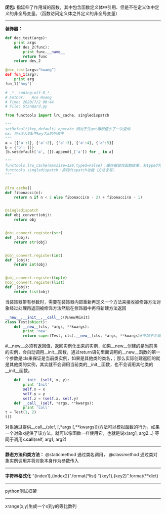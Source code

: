 **闭包:**
指延伸了作用域的函数，其中包含函数定义体中引用、但是不在定义体中定义的非全局变量。（函数访问定义体之外定义的非全局变量）
***
**装饰器：**
```python
def dec_test(args):
    print args
    def des_2(func):
        print func.__name__
        return func
    return des_2

@dec_test(args="huang”)
def fun_1(arg):
    print arg
fun_1("hxy")
```
```python
# _*_ coding:utf-8_*_
# Author:   Ace Huang
# Time: 2020/7/2 08:44
# File: Standard.py

from functools import lru_cache, singledispatch

"""
setDefault(key,default).operate 相对于先get再赋值少了一次查询
ex: 将a注入到b中key为a的列表中
"""
a = [{'a':1}, {'a':2}, {'a':3}, {'a':4}, {'a':5}]
b = {'b': []}
[b.setdefault('a', []).append(_['a']) for _ in a]

"""
functools.lru_cache(maxsize=128,typed=False)：缓存被装饰函数结果，若typed为True则将结果分开保存
functools.singledispatch：实现dispatch功能（方法复写）
"""


@lru_cache()
def fibonacci(n):
    return n if n < 2 else fibonacci(n - 2) + fibonacci(n - 1)


@singledispatch
def obj_convert(obj):
    return obj


@obj_convert.register(str)
def _(obj):
    return str(obj)


@obj_convert.register(int)
def _(obj):
    return int(obj)


@obj_convert.register(tuple)
@obj_convert.register(list)
def _(obj):
    return list(obj)


```

当装饰器带有参数时，需要在装饰器内部重新再定义一个方法来接收被修饰方法对象经过处理再返回被修饰方法然后在修饰器中再将新建方法返回
```python
__new__,__init__,__call__:(先new再init)
class Test(object):
    def __new__(cls, *args, **kwargs):
        print 'new'
        return super(Test, cls).__new__(cls, *args, **kwargs)#不加不会调用用init方法
```
#__new__必须有返回值，返回实例化出来的实例，如果__new__创建的是当前类的实例，会自动调用__init__函数，通过return语句里面调用的__new__函数的第一个参数是cls来保证是当前类实例，如果是其他类的类名，；那么实际创建返回的就是其他类的实例，其实就不会调用当前类的__init__函数，也不会调用其他类的__init__函数。

```python
    def __init__(self, x, y):
        print 'Init'
        self.x = x
        self.y = y
        self.z = (self.x, self.y)
    def __call__(self, *args, **kwargs):
        print 'call'
t = Test(1, 2)
t()
```
对象通过提供__call__(slef, [,*args [,**kwargs]])方法可以模拟函数的行为，如果一个对象x提供了该方法，就可以像函数一样使用它，也就是说x(arg1, arg2...) 等同于调用x.__call__(self, arg1, arg2) 
***
**静态方法和类方法：**
@staticmethod 通过类名调用，
@classmethod    通过类对象实例调用并将对象本身作为参数传入
***
**字符串格式化**
“{index1},{index2}”.format(*list)
“{key1},{key2}”.format(**dict)
***
python测试框架
***
xrange(x,y)生成一个x到y的等比数列